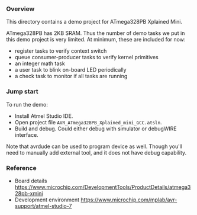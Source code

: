 ### Overview
This directory contains a demo project for ATmega328PB Xplained Mini.

ATmega328PB has 2KB SRAM. Thus the number of demo tasks we put in this demo project is very limited. At minimum, these are included for now:
- register tasks to verify context switch
- queue consumer-producer tasks to verify kernel primitives
- an integer math task
- a user task to blink on-board LED periodically
- a check task to monitor if all tasks are running

### Jump start
To run the demo:
- Install Atmel Studio IDE.
- Open project file ```AVR_ATmega328PB_Xplained_mini_GCC.atsln```.
- Build and debug. Could either debug with simulator or debugWIRE interface.

Note that avrdude can be used to program device as well. Though you'll need to manually add external tool, and it does not have debug capability.

### Reference
- Board details https://www.microchip.com/DevelopmentTools/ProductDetails/atmega328pb-xmini
- Development environment https://www.microchip.com/mplab/avr-support/atmel-studio-7